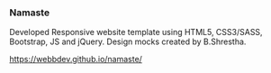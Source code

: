 ### Namaste
Developed Responsive website template using HTML5, CSS3/SASS, Bootstrap, JS and jQuery.
Design mocks created by B.Shrestha.

https://webbdev.github.io/namaste/
